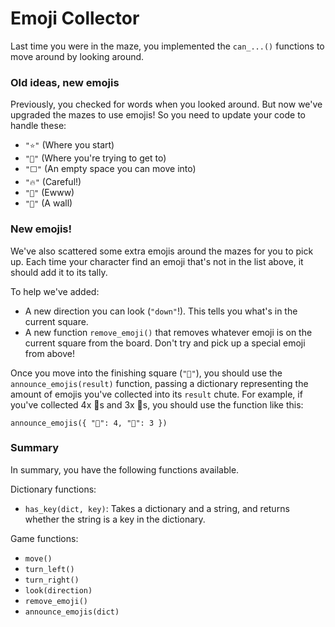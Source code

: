 # Emoji Collector

Last time you were in the maze, you implemented the `can_...()` functions to move around by looking around.

### Old ideas, new emojis

Previously, you checked for words when you looked around. But now we've upgraded the mazes to use emojis! So you need to update your code to handle these:

- `"⭐"` (Where you start)
- `"🏁"` (Where you're trying to get to)
- `"⬜"` (An empty space you can move into)
- `"🔥"` (Careful!)
- `"💩"` (Ewww)
- `"🧱"` (A wall)

### New emojis!

We've also scattered some extra emojis around the mazes for you to pick up. Each time your character find an emoji that's not in the list above, it should add it to its tally.

To help we've added:

- A new direction you can look (`"down"`!). This tells you what's in the current square.
- A new function `remove_emoji()` that removes whatever emoji is on the current square from the board. Don't try and pick up a special emoji from above!

Once you move into the finishing square (`"🏁"`), you should use the `announce_emojis(result)` function, passing a dictionary representing the amount of emojis you've collected into its `result` chute. For example, if you've collected 4x 🐽s and 3x 🧠s, you should use the function like this:

```
announce_emojis({ "🐽": 4, "🧠": 3 })
```

### Summary

In summary, you have the following functions available.

Dictionary functions:

- `has_key(dict, key)`: Takes a dictionary and a string, and returns whether the string is a key in the dictionary.

Game functions:

- `move()`
- `turn_left()`
- `turn_right()`
- `look(direction)`
- `remove_emoji()`
- `announce_emojis(dict)`
